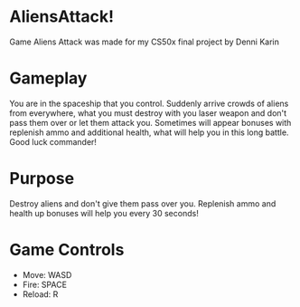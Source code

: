 # AliensAttack!
Game Aliens Attack was made for my CS50x final project by Denni Karin

# Gameplay
You are in the spaceship that you control. Suddenly arrive crowds of aliens from everywhere, what you must destroy with you laser weapon and don't pass them over or let them attack you. Sometimes will appear bonuses with replenish ammo and additional health, what will help you in this long battle. Good luck commander!

# Purpose
Destroy aliens and don't give them pass over you. 
Replenish ammo and health up bonuses will help you every 30 seconds!

# Game Controls
* Move: WASD
* Fire: SPACE
* Reload: R


